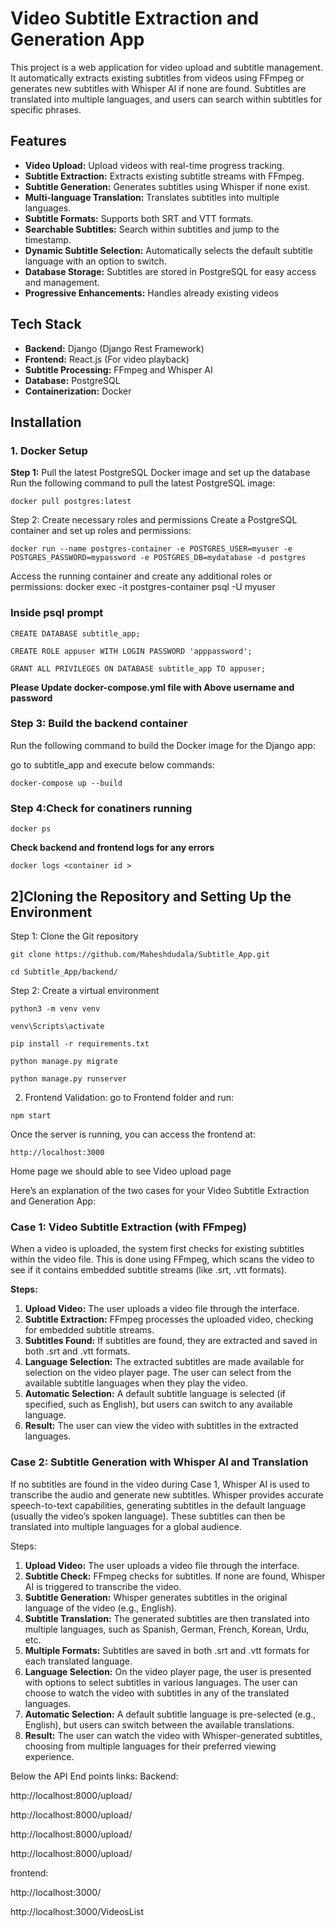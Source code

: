 # Video Subtitle Extraction and Generation App

This project is a web application for video upload and subtitle management. It automatically extracts existing subtitles from videos using FFmpeg or generates new subtitles with Whisper AI if none are found. Subtitles are translated into multiple languages, and users can search within subtitles for specific phrases.

## Features

* **Video Upload:** Upload videos with real-time progress tracking.
* **Subtitle Extraction:** Extracts existing subtitle streams with FFmpeg.
* **Subtitle Generation:** Generates subtitles using Whisper if none exist.
* **Multi-language Translation:** Translates subtitles into multiple languages.
* **Subtitle Formats:** Supports both SRT and VTT formats.
* **Searchable Subtitles:** Search within subtitles and jump to the timestamp.
* **Dynamic Subtitle Selection:** Automatically selects the default subtitle language with an option to switch.
* **Database Storage:** Subtitles are stored in PostgreSQL for easy access and management.
* **Progressive Enhancements:** Handles already existing videos

## Tech Stack

* **Backend:** Django (Django Rest Framework)
* **Frontend:** React.js (For video playback)
* **Subtitle Processing:** FFmpeg and Whisper AI
* **Database:** PostgreSQL
* **Containerization:** Docker

## Installation

### 1. Docker Setup

**Step 1:** Pull the latest PostgreSQL Docker image and set up the database
Run the following command to pull the latest PostgreSQL image:

`docker pull postgres:latest`

Step 2: Create necessary roles and permissions
Create a PostgreSQL container and set up roles and permissions:

`docker run --name postgres-container -e POSTGRES_USER=myuser -e POSTGRES_PASSWORD=mypassword -e POSTGRES_DB=mydatabase -d postgres`

Access the running container and create any additional roles or permissions:
docker exec -it postgres-container psql -U myuser
### Inside psql prompt

`CREATE DATABASE subtitle_app;`

`CREATE ROLE appuser WITH LOGIN PASSWORD 'apppassword';`

`GRANT ALL PRIVILEGES ON DATABASE subtitle_app TO appuser;`

**Please Update docker-compose.yml file with Above username and password**

### Step 3: Build the backend container

Run the following command to build the Docker image for the Django app:

go to subtitle_app and execute below commands:

`docker-compose up --build`


### Step 4:Check for conatiners running

`docker ps`

**Check backend and frontend logs for any errors**

`docker logs <container id >`

## 2]Cloning the Repository and Setting Up the Environment
Step 1: Clone the Git repository

`git clone https://github.com/Maheshdudala/Subtitle_App.git`

`cd Subtitle_App/backend/`

Step 2: Create a virtual environment

`python3 -m venv venv`

`venv\Scripts\activate`

`pip install -r requirements.txt`

`python manage.py migrate`

`python manage.py runserver`



2. Frontend Validation:
go to Frontend folder and run:

`npm start`

Once the server is running, you can access the frontend at:

`http://localhost:3000`

Home page we should able to see Video upload page

Here’s an explanation of the two cases for your Video Subtitle Extraction and Generation App:

### Case 1: Video Subtitle Extraction (with FFmpeg)

When a video is uploaded, the system first checks for existing subtitles within the video file. This is done using FFmpeg, which scans the video to see if it contains embedded subtitle streams (like .srt, .vtt formats).

**Steps:**
1. **Upload Video:** The user uploads a video file through the interface.
2. **Subtitle Extraction:** FFmpeg processes the uploaded video, checking for embedded subtitle streams.
3. **Subtitles Found:** If subtitles are found, they are extracted and saved in both .srt and .vtt formats.
4. **Language Selection:** The extracted subtitles are made available for selection on the video player page. The user can select from the available subtitle languages when they play the video.
5. **Automatic Selection:** A default subtitle language is selected (if specified, such as English), but users can switch to any available language.
6. **Result:** The user can view the video with subtitles in the extracted languages.
### Case 2: Subtitle Generation with Whisper AI and Translation

If no subtitles are found in the video during Case 1, Whisper AI is used to transcribe the audio and generate new subtitles. Whisper provides accurate speech-to-text capabilities, generating subtitles in the default language (usually the video’s spoken language). These subtitles can then be translated into multiple languages for a global audience.

Steps:
1. **Upload Video:** The user uploads a video file through the interface.
2. **Subtitle Check:** FFmpeg checks for subtitles. If none are found, Whisper AI is triggered to transcribe the video.
3. **Subtitle Generation:** Whisper generates subtitles in the original language of the video (e.g., English).
4. **Subtitle Translation:** The generated subtitles are then translated into multiple languages, such as Spanish, German, French, Korean, Urdu, etc.
5. **Multiple Formats:** Subtitles are saved in both .srt and .vtt formats for each translated language.
6. **Language Selection:** On the video player page, the user is presented with options to select subtitles in various languages. The user can choose to watch the video with subtitles in any of the translated languages.
7. **Automatic Selection:** A default subtitle language is pre-selected (e.g., English), but users can switch between the available translations.
8. **Result:** The user can watch the video with Whisper-generated subtitles, choosing from multiple languages for their preferred viewing experience.

Below the API End points links:
Backend:

http://localhost:8000/upload/

http://localhost:8000/upload/

http://localhost:8000/upload/

http://localhost:8000/upload/

frontend:

http://localhost:3000/

http://localhost:3000/VideosList








